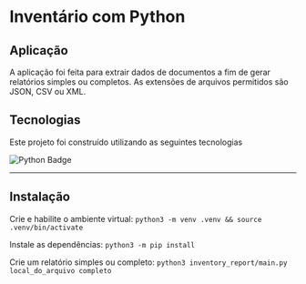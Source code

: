 # Inventário com Python

## Aplicação
A aplicação foi feita para extrair dados de documentos a fim de gerar relatórios simples ou completos.
As extensões de arquivos permitidos são JSON, CSV ou XML.

## Tecnologias
Este projeto foi construído utilizando as seguintes tecnologias

![Python Badge](https://img.shields.io/badge/Python-FFD43B?style=for-the-badge&logo=python&logoColor=blue)

---
## Instalação
Crie e habilite o ambiente virtual: `python3 -m venv .venv && source .venv/bin/activate`

Instale as dependências: `python3 -m pip install`

Crie um relatório simples ou completo: `python3 inventory_report/main.py local_do_arquivo completo`



